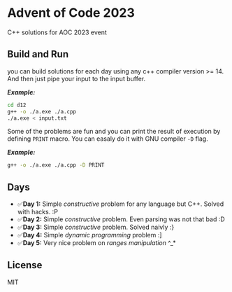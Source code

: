 # Advent of Code 2023
C++ solutions for AOC 2023 event

## Build and Run
you can build solutions for each day using any c++ compiler version >= 14. And then just pipe your input to the input buffer.

***Example:***
```bash
cd d12
g++ -o ./a.exe ./a.cpp
./a.exe < input.txt
```

Some of the problems are fun and you can print the result of execution by defining `PRINT` macro. You can easaly do it with
GNU compiler `-D` flag.

***Example:***
```bash
g++ -o ./a.exe ./a.cpp -D PRINT
```

## Days
* ✅**Day 1:** Simple _constructive_ problem for any language but C++. Solved with hacks. :P
* ✅**Day 2:** Simple _constructive_ problem. Even parsing was not that bad :D
* ✅**Day 3:** Simple _constructive_ problem. Solved naivly :}
* ✅**Day 4:** Simple _dynamic programming_ problem :]
* ✅**Day 5:** Very nice problem on _ranges manipulation_ ^_*


## License
MIT
